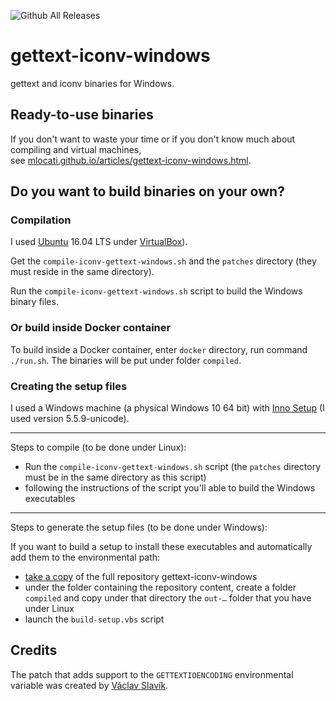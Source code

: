 ![Github All Releases](https://img.shields.io/github/downloads/mlocati/gettext-iconv-windows/total.svg?style=flat-square)

gettext-iconv-windows
=====================

gettext and iconv binaries for Windows.

## Ready-to-use binaries ##
If you don't want to waste your time or if you don't know much about compiling and virtual machines,  
see [mlocati.github.io/articles/gettext-iconv-windows.html](http://mlocati.github.io/articles/gettext-iconv-windows.html).

## Do you want to build binaries on your own? ##

### Compilation

I used [Ubuntu](http://www.ubuntu.com/) 16.04 LTS under [VirtualBox](https://www.virtualbox.org/)).

Get the `compile-iconv-gettext-windows.sh` and the `patches` directory (they must reside in the same directory).

Run the `compile-iconv-gettext-windows.sh` script to build the Windows binary files.

### Or build inside Docker container

To build inside a Docker container, enter `docker` directory, run command `./run.sh`. The binaries will be put under folder `compiled`.


### Creating the setup files

I used a Windows machine (a physical Windows 10 64 bit) with [Inno Setup](http://www.jrsoftware.org/isinfo.php) (I used version 5.5.9-unicode).

---

Steps to compile (to be done under Linux):
- Run the `compile-iconv-gettext-windows.sh` script (the `patches` directory must be in the same directory as this script)
- following the instructions of the script you'll able to build the Windows executables

---

Steps to generate the setup files (to be done under Windows):

If you want to build a setup to install these executables and automatically add them to the environmental path:
- [take a copy](https://github.com/mlocati/gettext-iconv-windows/archive/master.zip) of the full repository gettext-iconv-windows
- under the folder containing the repository content, create a folder `compiled` and copy under that directory the `out-…` folder that you have under Linux
- launch the `build-setup.vbs` script


## Credits

The patch that adds support to the `GETTEXTIOENCODING` environmental variable was created by [Václav Slavík](https://github.com/vslavik/).
